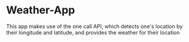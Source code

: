 # Weather-App
This app makes use of the one call API, which detects one's location by their longitude and latitude, and provides the weather for their location
